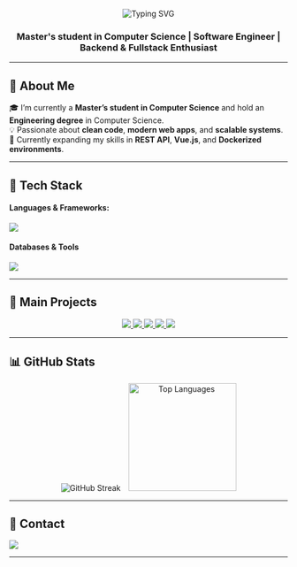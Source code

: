 <!-- PROFIL GITHUB: CzechU99 -->

<p align="center">
  <img src="https://readme-typing-svg.demolab.com?font=Fira+Code&weight=500&size=22&pause=1000&color=00BFFF&center=true&vCenter=true&width=435&lines=Hi+there!+I'm+CzechU99;Software+Engineer;Always+learning+new+things!" alt="Typing SVG" />
</p>


<h3 align="center">Master's student in Computer Science | Software Engineer | Backend & Fullstack Enthusiast</h3>

---

## 🚀 About Me
🎓 I’m currently a **Master’s student in Computer Science** and hold an **Engineering degree** in Computer Science.  
💡 Passionate about **clean code**, **modern web apps**, and **scalable systems**.  
🌱 Currently expanding my skills in **REST API**, **Vue.js**, and **Dockerized environments**.  

---

## 🧠 Tech Stack
#### Languages & Frameworks:
<p align="left">
  <img src="https://skillicons.dev/icons?i=php,symfony,html,css,vue,js,python,cs,c" />
</p>

#### Databases & Tools
<p align="left">
  <img src="https://skillicons.dev/icons?i=postgresql,mysql,docker,postman,git,figma,arduino" />
</p>

---

## 📁 Main Projects

<p align="center">
  <a href="https://github.com/CzechU99/ServiceHUB">
    <img src="https://github-readme-stats.vercel.app/api/pin/?username=CzechU99&repo=ServiceHUB&theme=tokyonight" />
  </a>
  <a href="https://github.com/CzechU99/shopapi">
    <img src="https://github-readme-stats.vercel.app/api/pin/?username=CzechU99&repo=shopapi&theme=tokyonight" />
  </a>
  <a href="https://github.com/CzechU99/bowlinggame">
    <img src="https://github-readme-stats.vercel.app/api/pin/?username=CzechU99&repo=bowlinggame&theme=tokyonight" />
  </a>
  <a href="https://github.com/CzechU99/libraryapp">
    <img src="https://github-readme-stats.vercel.app/api/pin/?username=CzechU99&repo=libraryapp&theme=tokyonight" />
  </a>
  <a href="https://github.com/CzechU99/storecheckout">
    <img src="https://github-readme-stats.vercel.app/api/pin/?username=CzechU99&repo=storecheckout&theme=tokyonight" />
  </a>
</p>

---

## 📊 GitHub Stats

<p align="center">
  <img  src="https://github-readme-streak-stats.herokuapp.com/?user=CzechU99&theme=tokyonight" alt="GitHub Streak" />

  <img style="margin-left: 10px; height: 195px" src="https://github-readme-stats.vercel.app/api/top-langs/?username=CzechU99&layout=compact&theme=tokyonight" alt="Top Languages" />
</p>

---

## 📨 Contact
<p align="left">
  <a href="mailto:dczech34@gmail.com">
    <img src="https://img.shields.io/badge/Email-dczech34@gmail.com-blue?style=for-the-badge&logo=gmail" />
  </a>
</p>

---



